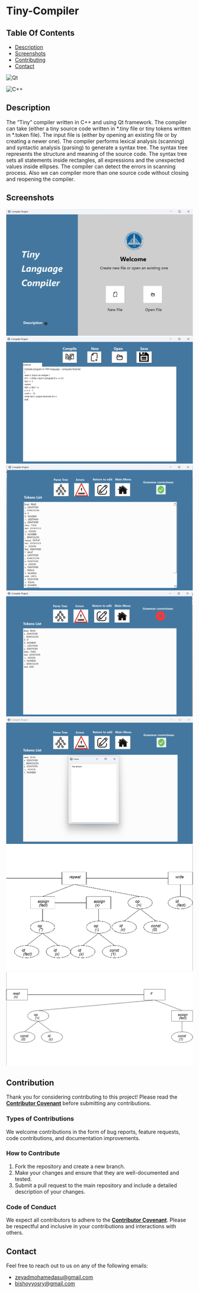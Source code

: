 # Tiny-Compiler #


## **Table Of Contents**
- [Description](#description)
- [Screenshots](#screenshots)
- [Contributing](#contribution)
- [Contact](#contact)

![Qt](https://img.shields.io/badge/Qt-%23217346.svg?style=for-the-badge&logo=Qt&logoColor=white)

![C++](https://img.shields.io/badge/c++-%2300599C.svg?style=for-the-badge&logo=c%2B%2B&logoColor=white)

## **Description**
The “Tiny” compiler written in C++ and using Qt framework. The compiler 
can take (either a tiny source code written in *.tiny file or tiny tokens
written in *.token file). The input file is (either by opening an existing file 
or by creating a newer one). The compiler performs lexical analysis 
(scanning) and syntactic analysis (parsing) to generate a syntax tree. The 
syntax tree represents the structure and meaning of the source code. The 
syntax tree sets all statements inside rectangles, all expressions and the 
unexpected values inside ellipses. The compiler can detect the errors in 
scanning process. Also we can compiler more than one source code 
without closing and reopening the compiler. 



## **Screenshots**
<p align="center">
    <img alt="README Tiny-Compiler screenshot1" [Screenshot] src="screenshots/README-Screenshot1.png"><br>
    <img alt="README Tiny-Compiler screenshot2" [Screenshot] src="screenshots/README-Screenshot2.png"><br>
    <img alt="README Tiny-Compiler screenshot3" [Screenshot] src="screenshots/README-Screenshot3.png"><br>    
    <img alt="README Tiny-Compiler screenshot4" [Screenshot] src="screenshots/README-Screenshot4.png"><br>    
    <img alt="README Tiny-Compiler screenshot5" [Screenshot] src="screenshots/README-Screenshot5.png"><br>    
    <img alt="README Tiny-Compiler screenshot6" [Screenshot] src="screenshots/README-Screenshot6.png"><br>    
    <img alt="README Tiny-Compiler screenshot7" [Screenshot] src="screenshots/README-Screenshot7.png"><br>    
</p>


## **Contribution**
 
Thank you for considering contributing to this project! Please read the **[Contributor Covenant](https://www.contributor-covenant.org/)** before submitting any contributions.

### **Types of Contributions**

We welcome contributions in the form of bug reports, feature requests, code contributions, and documentation improvements.

### **How to Contribute**

1. Fork the repository and create a new branch.
2. Make your changes and ensure that they are well-documented and tested.
3. Submit a pull request to the main repository and include a detailed description of your changes.

### **Code of Conduct**

We expect all contributors to adhere to the **[Contributor Covenant](https://www.contributor-covenant.org/)**. Please be respectful and inclusive in your contributions and interactions with others.

## Contact

Feel free to reach out to us on any of the following emails:

- zeyadmohamedasu@gmail.com
- bishoyyosry@gmail.com